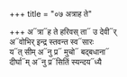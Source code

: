 +++
title = "०७ अत्राह ते"

+++
अ᳓त्रा᳓ह ते हरिवस् ता᳓ उ देवी᳓र्  
अ᳓वोभिर् इन्द्र स्तवन्त स्व᳓सारः  
य᳓त् सीम् अ᳓नु प्र᳓ मुचो᳓ बद्बधाना᳓  
दीर्घा᳓म् अ᳓नु प्र᳓सितिं स्यन्दय᳓ध्यै